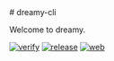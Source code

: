 <div class="oranda-hide">
# dreamy-cli
</div>

Welcome to dreamy.

[![verify](https://github.com/LunchTimeCode/dreamy-cli/actions/workflows/verify.yaml/badge.svg)](https://github.com/LunchTimeCode/dreamy-cli/actions/workflows/verify.yml)
[![release](https://github.com/LunchTimeCode/dreamy-cli/actions/workflows/release.yml/badge.svg)](https://github.com/LunchTimeCode/dreamy-cli/actions/workflows/release.yml)
[![web](https://github.com/LunchTimeCode/dreamy-cli/actions/workflows/web.yml/badge.svg?branch=main)](https://github.com/LunchTimeCode/dreamy-cli/actions/workflows/web.yml)

